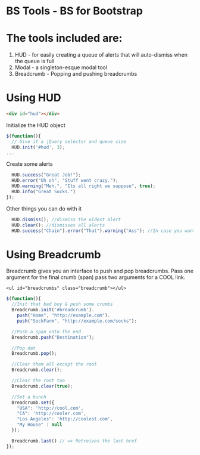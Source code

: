 # BS Tools - BS for Bootstrap


# The tools included are:
1. HUD    - for easily creating a queue of alerts that will auto-dismiss when the queue is full
2. Modal  - a singleton-esque modal tool
3. Breadcrumb - Popping and pushing breadcrumbs



# Using HUD

```html
<div id="hud"></div>
```

Initialize the HUD object

```javascript
$(function(){
  // Give it a jQuery selector and queue size
  HUD.init('#hud', 3);
...
```

Create some alerts

```javascript
  HUD.success("Great Job!");
  HUD.error("Uh oh", "Stuff went crazy.");
  HUD.warning("Meh.", "Its all right we suppose", true);
  HUD.info("Great Socks.")
});
```

Other things you can do with it

```javascript
  HUD.dismiss(); //dismiss the oldest alert
  HUD.clear(); //dismisses all alerts
  HUD.success("Chain").error("That").warning("Ass"); //In case you want to

```

# Using Breadcrumb

Breadcrumb gives you an interface to push and pop breadcrumbs. Pass one argument for the
final crumb (span) pass two arguments for a COOL link.

```hrml
<ul id="breadcrumbs" class="breadcrumb"></ul>
```

```javascript
$(function(){
  //Init that bad boy & push some crumbs
  Breadcrumb.init('#breadcrumb').
    push("Home", "http://example.com").
    push("SockFarm", "http://example.com/socks");

  //Push a span onto the end
  Breadcrumb.push("Destination");

  //Pop dat
  Breadcrumb.pop();

  //Clear them all except the root
  Breadcrumb.clear();

  //Clear the root too
  Breadcrumb.clear(true);

  //Set a bunch
  Breadcrumb.set({
    "USA": 'http://cool.com',
    "CA": 'http://cooler.com',
    "Los Angeles": 'http://coolest.com',
    "My House" : null
  });

  Breadcrumb.last() // => Retreives the last href
});
```
